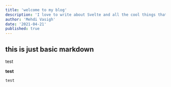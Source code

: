 ```yaml
---
title: 'welcome to my blog'
description: 'I love to write about Svelte and all the cool things that you can build with it.'
author: 'Mehdi Vasigh'
date: '2021-04-21'
published: true
---
```


## this is just basic markdown

test

**test**

```python
test
```
